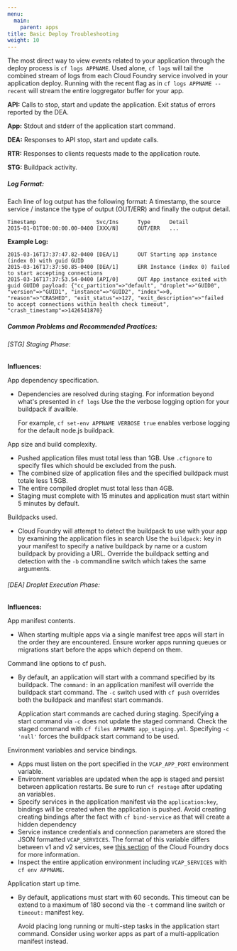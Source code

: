 ```yaml
---
menu:
  main:
    parent: apps
title: Basic Deploy Troubleshooting
weight: 10
---
```


The most direct way to view events related to your application through the deploy process is `cf logs APPNAME`. Used alone, `cf logs` will tail the combined stream of logs from each Cloud Foundry service involved in your application deploy. Running with the recent flag as in `cf logs APPNAME --recent` will stream the entire loggregator buffer for your app.

**API:**
Calls to stop, start and update the application. Exit status of errors reported by the DEA.

**App:**
Stdout and stderr of the application start command.

**DEA:**
Responses to API stop, start and update calls.

**RTR:**
Responses to clients requests made to the application route.

**STG:**
Buildpack activity.

##### Log Format:

Each line of log output has the following format: A timestamp, the source service / instance the type of output (OUT/ERR) and finally the output detail. 

	Timestamp                   Svc/Ins      Type      Detail
	2015-01-01T00:00:00.00-0400 [XXX/N]      OUT/ERR   ...

**Example Log:**
	       
	2015-03-16T17:37:47.82-0400 [DEA/1]      OUT Starting app instance (index 0) with guid GUID
	2015-03-16T17:37:50.85-0400 [DEA/1]      ERR Instance (index 0) failed to start accepting connections
	2015-03-16T17:37:53.54-0400 [API/0]      OUT App instance exited with guid GUID0 payload: {"cc_partition"=>"default", "droplet"=>"GUID0", "version"=>"GUID1", "instance"=>"GUID2", "index"=>0, "reason"=>"CRASHED", "exit_status"=>127, "exit_description"=>"failed to accept connections within health check timeout", "crash_timestamp"=>1426541870}

##### Common Problems and Recommended Practices:

###### [STG] Staging Phase:
 
**Influences:**
 
App dependency specification.

- Dependencies are resolved during staging. For information beyond what's presented in `cf logs` Use the the verbose logging option for your buildpack if availble.

	For example, `cf set-env APPNAME VERBOSE true` enables verbose logging for the default node.js buildpack.

App size and build complexity.

- Pushed application files must total less than 1GB. Use `.cfignore` to specify files which should be excluded from the push. 
- The combined size of application files and the specified buildpack must totale less 1.5GB. 
- The entire compiled droplet must total less than 4GB.
- Staging must complete with 15 minutes and application must start within 5 minutes by default.

Buildpacks used.

- Cloud Foundry will attempt to detect the buildpack to use with your app by examining the application files in search Use the `buildpack:` key in your manifest to specify a native buildpack by name or a custom buildpack by providing a URL. Override the buildpack setting and detection with the `-b` commandline switch which takes the same arguments.

###### [DEA] Droplet Execution Phase:

**Influences:**

App manifest contents.

- When starting multiple apps via a single manifest tree apps will start in the order they are encountered. Ensure worker apps running queues or migrations start before the apps which depend on them.

Command line options to cf push. 

- By default, an application will start with a command specified by its buildpack. The `command:` in an application manifest will override the buildpack start command. The `-c` switch used with `cf push` overrides both the buildpack and manifest start commands. 

	Application start commands are cached during staging. Specifying a start command via `-c` does not update the staged command. Check the staged command with `cf files APPNAME app_staging.yml`. Specifying `-c 'null'` forces the buildpack start command to be used. 

Environment variables and service bindings.

- Apps must listen on the port specified in the `VCAP_APP_PORT` environment variable.
- Environment variables are updated when the app is staged and persist between application restarts. Be sure to run `cf restage` after updating an variables.
- Specify services in the application manifest via the `application:key`, bindings will be created when the application is pushed. Avoid creating creating bindings after the fact with `cf bind-service` as that will create a hidden dependency 
- Service instance credentials and connection parameters are stored the JSON formatted `VCAP_SERVICES`. The format of this variable differs between v1 and v2 services, see [this section](http://docs.cloudfoundry.org/devguide/deploy-apps/environment-variable.html#VCAP-SERVICES) of the Cloud Foundry docs for more information.
- Inspect the entire application environment including `VCAP_SERVICES` with `cf env APPNAME`.

Application start up time.

- By default, applications must start with 60 seconds. This timeout can be extend to a maximum of 180 second via the `-t` command line switch or `timeout:` manifest key.

	Avoid placing long running or multi-step tasks in the application start command. Consider using worker apps as part of a multi-application manifest instead.






